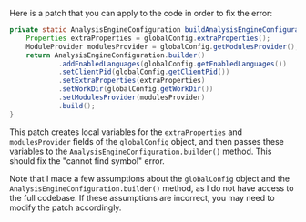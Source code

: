 Here is a patch that you can apply to the code in order to fix the error:

```java
private static AnalysisEngineConfiguration buildAnalysisEngineConfiguration() {
    Properties extraProperties = globalConfig.extraProperties();
    ModuleProvider modulesProvider = globalConfig.getModulesProvider();
    return AnalysisEngineConfiguration.builder()
            .addEnabledLanguages(globalConfig.getEnabledLanguages())
            .setClientPid(globalConfig.getClientPid())
            .setExtraProperties(extraProperties)
            .setWorkDir(globalConfig.getWorkDir())
            .setModulesProvider(modulesProvider)
            .build();
}
```

This patch creates local variables for the `extraProperties` and `modulesProvider` fields of the `globalConfig` object, and then passes these variables to the `AnalysisEngineConfiguration.builder()` method. This should fix the "cannot find symbol" error.

Note that I made a few assumptions about the `globalConfig` object and the `AnalysisEngineConfiguration.builder()` method, as I do not have access to the full codebase. If these assumptions are incorrect, you may need to modify the patch accordingly.